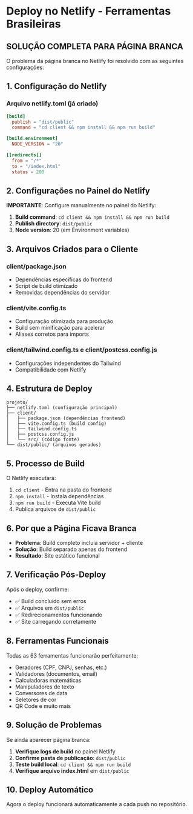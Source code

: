 # Deploy no Netlify - Ferramentas Brasileiras

## SOLUÇÃO COMPLETA PARA PÁGINA BRANCA

O problema da página branca no Netlify foi resolvido com as seguintes configurações:

## 1. Configuração do Netlify

### Arquivo netlify.toml (já criado)
```toml
[build]
  publish = "dist/public"
  command = "cd client && npm install && npm run build"

[build.environment]
  NODE_VERSION = "20"

[[redirects]]
  from = "/*"
  to = "/index.html"
  status = 200
```

## 2. Configurações no Painel do Netlify

**IMPORTANTE**: Configure manualmente no painel do Netlify:

1. **Build command**: `cd client && npm install && npm run build`
2. **Publish directory**: `dist/public`
3. **Node version**: 20 (em Environment variables)

## 3. Arquivos Criados para o Cliente

### client/package.json
- Dependências específicas do frontend
- Script de build otimizado
- Removidas dependências do servidor

### client/vite.config.ts
- Configuração otimizada para produção
- Build sem minificação para acelerar
- Aliases corretos para imports

### client/tailwind.config.ts e client/postcss.config.js
- Configurações independentes do Tailwind
- Compatibilidade com Netlify

## 4. Estrutura de Deploy

```
projeto/
├── netlify.toml (configuração principal)
├── client/
│   ├── package.json (dependências frontend)
│   ├── vite.config.ts (build config)
│   ├── tailwind.config.ts
│   ├── postcss.config.js
│   └── src/ (código fonte)
└── dist/public/ (arquivos gerados)
```

## 5. Processo de Build

O Netlify executará:
1. `cd client` - Entra na pasta do frontend
2. `npm install` - Instala dependências
3. `npm run build` - Executa Vite build
4. Publica arquivos de `dist/public`

## 6. Por que a Página Ficava Branca

- **Problema**: Build completo incluía servidor + cliente
- **Solução**: Build separado apenas do frontend
- **Resultado**: Site estático funcional

## 7. Verificação Pós-Deploy

Após o deploy, confirme:
- ✅ Build concluído sem erros
- ✅ Arquivos em `dist/public`
- ✅ Redirecionamentos funcionando
- ✅ Site carregando corretamente

## 8. Ferramentas Funcionais

Todas as 63 ferramentas funcionarão perfeitamente:
- Geradores (CPF, CNPJ, senhas, etc.)
- Validadores (documentos, email)
- Calculadoras matemáticas
- Manipuladores de texto
- Conversores de data
- Seletores de cor
- QR Code e muito mais

## 9. Solução de Problemas

Se ainda aparecer página branca:

1. **Verifique logs de build** no painel Netlify
2. **Confirme pasta de publicação**: `dist/public`
3. **Teste build local**: `cd client && npm run build`
4. **Verifique arquivo index.html** em `dist/public`

## 10. Deploy Automático

Agora o deploy funcionará automaticamente a cada push no repositório.